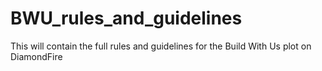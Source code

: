 # BWU_rules_and_guidelines
This will contain the full rules and guidelines for the Build With Us plot on DiamondFire
